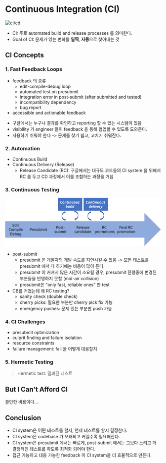 # Continuous Integration (CI)

![ci/cd](https://www.servicenow.kr/content/dam/now-www/en-us/images/company-library/what-is-pages/what-is-cicd.jpg.thumb.320.320.png)

- CI: 주로 automated build and release processes 를 의미한다.
- Goal of CI: 문제가 있는 변화를 **일찍**, **자동**으로 찾아내는 것

## CI Concepts

### 1. Fast Feedback Loops

- feedback 의 종류
  - edit-compile-debug loop
  - automated test on presubmit
  - integration error in post-submit (after submitted and tested)
  - incompatibility dependency
  - bug report
- accessible and actionable feedback

* 구글에서는 누구나 결과를 확인하고 reporting 할 수 있는 시스템이 있음
* visibility 가 engineer 들이 feedback 을 통해 협업할 수 있도록 도와준다.
* 사용하기 쉬워야 한다 -> 문제를 찾기 쉽고, 고치기 쉬워진다.

### 2. Automation

- Continuous Build
- Continuous Delivery (Release)
  - Release Candidate (RC): 구글에서는 대규모 코드들의 CI system 을 위해서 RC 를 두고 CD 과정에서 이를 조합하는 과정을 거침

### 3. Continuous Testing

![](../images/life_of_a_code_change_with_cb_and_cd.svg)

- post-submit
  - presubmit 은 개발자의 개발 속도를 지연시킬 수 있음 -> 모든 테스트를 presubmit 에서 다 하기에는 비용이 많이 든다.
  - presubmit 이 커져서 많은 시간이 소요될 경우, presubmit 진행중에 변경된 부분들을 반영하지 못함 (mid-air collision)
  - presubmit은 "only fast, reliable ones" 만 test
- CB를 거쳤는데 왜 RC testing?
  - sanity check (double check)
  - cherry picks: 필요한 부분만 cherry pick fix 가능
  - emergency pushes: 문제 있는 부분만 push 가능

### 4. CI Challenges

* presubmit optimization
* culprit finding and failure isolation
* resource constraints
* failure management: fail 을 어떻게 대응할지

### 5. Hermetic Testing

> Hermetic test: 밀폐된 테스트

## But I Can't Afford CI
쓸만한 비용이다...

## Conclusion

- CI system은 어떤 테스트를 할지, 언제 테스트를 할지 결정한다.
- CI system은 codebase 가 오래되고 커질수록 필요해진다.
- CI system은 presubmit 에서는 빠르게, post-submit 에서는 그보다 느리고 더 결정적인 테스트롤 하도록 최적화 되어야 한다.
- 접근 가능하고 대응 가능한 feedback 이 CI system을 더 효율적으로 만든다.
